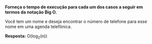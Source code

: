 **Forneça o tempo de execução para cada um dos casos a seguir em termos da notação Big O.**

Você tem um nome e deseja encontrar o número de telefone para esse nome em uma agenda telefônica.

**Resposta:** O(log<sub>2</sub>(n))